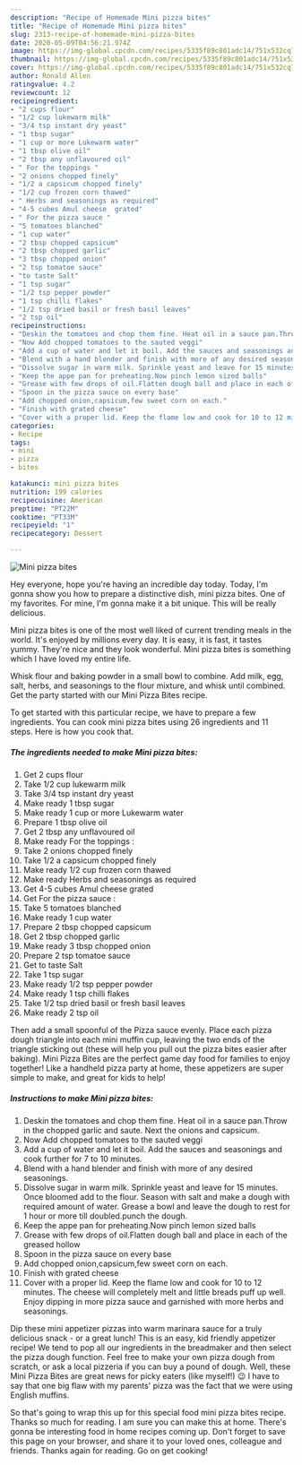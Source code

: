 ```yaml
---
description: "Recipe of Homemade Mini pizza bites"
title: "Recipe of Homemade Mini pizza bites"
slug: 2313-recipe-of-homemade-mini-pizza-bites
date: 2020-05-09T04:56:21.974Z
image: https://img-global.cpcdn.com/recipes/5335f89c801adc14/751x532cq70/mini-pizza-bites-recipe-main-photo.jpg
thumbnail: https://img-global.cpcdn.com/recipes/5335f89c801adc14/751x532cq70/mini-pizza-bites-recipe-main-photo.jpg
cover: https://img-global.cpcdn.com/recipes/5335f89c801adc14/751x532cq70/mini-pizza-bites-recipe-main-photo.jpg
author: Ronald Allen
ratingvalue: 4.2
reviewcount: 12
recipeingredient:
- "2 cups flour"
- "1/2 cup lukewarm milk"
- "3/4 tsp instant dry yeast"
- "1 tbsp sugar"
- "1 cup or more Lukewarm water"
- "1 tbsp olive oil"
- "2 tbsp any unflavoured oil"
- " For the toppings "
- "2 onions chopped finely"
- "1/2 a capsicum chopped finely"
- "1/2 cup frozen corn thawed"
- " Herbs and seasonings as required"
- "4-5 cubes Amul cheese  grated"
- " For the pizza sauce "
- "5 tomatoes blanched"
- "1 cup water"
- "2 tbsp chopped capsicum"
- "2 tbsp chopped garlic"
- "3 tbsp chopped onion"
- "2 tsp tomatoe sauce"
- "to taste Salt"
- "1 tsp sugar"
- "1/2 tsp pepper powder"
- "1 tsp chilli flakes"
- "1/2 tsp dried basil or fresh basil leaves"
- "2 tsp oil"
recipeinstructions:
- "Deskin the tomatoes and chop them fine. Heat oil in a sauce pan.Throw in the chopped garlic and saute. Next the onions and capsicum."
- "Now Add chopped tomatoes to the sauted veggi"
- "Add a cup of water and let it boil. Add the sauces and seasonings and cook further for 7 to 10 minutes."
- "Blend with a hand blender and finish with more of any desired seasonings."
- "Dissolve sugar in warm milk. Sprinkle yeast and leave for 15 minutes. Once bloomed add to the flour. Season with salt and make a dough with required amount of water. Grease a bowl and leave the dough to rest for 1 hour or more till doubled.punch the dough."
- "Keep the appe pan for preheating.Now pinch lemon sized balls"
- "Grease with few drops of oil.Flatten dough ball and place in each of the greased hollow"
- "Spoon in the pizza sauce on every base"
- "Add chopped onion,capsicum,few sweet corn on each."
- "Finish with grated cheese"
- "Cover with a proper lid. Keep the flame low and cook for 10 to 12 minutes. The cheese will completely melt and little breads puff up well. Enjoy dipping in more pizza sauce and garnished with more herbs and seasonings."
categories:
- Recipe
tags:
- mini
- pizza
- bites

katakunci: mini pizza bites 
nutrition: 199 calories
recipecuisine: American
preptime: "PT22M"
cooktime: "PT33M"
recipeyield: "1"
recipecategory: Dessert

---
```



![Mini pizza bites](https://img-global.cpcdn.com/recipes/5335f89c801adc14/751x532cq70/mini-pizza-bites-recipe-main-photo.jpg)

Hey everyone, hope you're having an incredible day today. Today, I'm gonna show you how to prepare a distinctive dish, mini pizza bites. One of my favorites. For mine, I'm gonna make it a bit unique. This will be really delicious.

Mini pizza bites is one of the most well liked of current trending meals in the world. It's enjoyed by millions every day. It is easy, it is fast, it tastes yummy. They're nice and they look wonderful. Mini pizza bites is something which I have loved my entire life.

Whisk flour and baking powder in a small bowl to combine. Add milk, egg, salt, herbs, and seasonings to the flour mixture, and whisk until combined. Get the party started with our Mini Pizza Bites recipe.


To get started with this particular recipe, we have to prepare a few ingredients. You can cook mini pizza bites using 26 ingredients and 11 steps. Here is how you cook that.

<!--inarticleads1-->

##### The ingredients needed to make Mini pizza bites:

1. Get 2 cups flour
1. Take 1/2 cup lukewarm milk
1. Take 3/4 tsp instant dry yeast
1. Make ready 1 tbsp sugar
1. Make ready 1 cup or more Lukewarm water
1. Prepare 1 tbsp olive oil
1. Get 2 tbsp any unflavoured oil
1. Make ready  For the toppings :
1. Take 2 onions chopped finely
1. Take 1/2 a capsicum chopped finely
1. Make ready 1/2 cup frozen corn thawed
1. Make ready  Herbs and seasonings as required
1. Get 4-5 cubes Amul cheese  grated
1. Get  For the pizza sauce :
1. Take 5 tomatoes blanched
1. Make ready 1 cup water
1. Prepare 2 tbsp chopped capsicum
1. Get 2 tbsp chopped garlic
1. Make ready 3 tbsp chopped onion
1. Prepare 2 tsp tomatoe sauce
1. Get to taste Salt
1. Take 1 tsp sugar
1. Make ready 1/2 tsp pepper powder
1. Make ready 1 tsp chilli flakes
1. Take 1/2 tsp dried basil or fresh basil leaves
1. Make ready 2 tsp oil


Then add a small spoonful of the Pizza sauce evenly. Place each pizza dough triangle into each mini muffin cup, leaving the two ends of the triangle sticking out (these will help you pull out the pizza bites easier after baking). Mini Pizza Bites are the perfect game day food for families to enjoy together! Like a handheld pizza party at home, these appetizers are super simple to make, and great for kids to help! 

<!--inarticleads2-->

##### Instructions to make Mini pizza bites:

1. Deskin the tomatoes and chop them fine. Heat oil in a sauce pan.Throw in the chopped garlic and saute. Next the onions and capsicum.
1. Now Add chopped tomatoes to the sauted veggi
1. Add a cup of water and let it boil. Add the sauces and seasonings and cook further for 7 to 10 minutes.
1. Blend with a hand blender and finish with more of any desired seasonings.
1. Dissolve sugar in warm milk. Sprinkle yeast and leave for 15 minutes. Once bloomed add to the flour. Season with salt and make a dough with required amount of water. Grease a bowl and leave the dough to rest for 1 hour or more till doubled.punch the dough.
1. Keep the appe pan for preheating.Now pinch lemon sized balls
1. Grease with few drops of oil.Flatten dough ball and place in each of the greased hollow
1. Spoon in the pizza sauce on every base
1. Add chopped onion,capsicum,few sweet corn on each.
1. Finish with grated cheese
1. Cover with a proper lid. Keep the flame low and cook for 10 to 12 minutes. The cheese will completely melt and little breads puff up well. Enjoy dipping in more pizza sauce and garnished with more herbs and seasonings.


Dip these mini appetizer pizzas into warm marinara sauce for a truly delicious snack - or a great lunch! This is an easy, kid friendly appetizer recipe! We tend to pop all our ingredients in the breadmaker and then select the pizza dough function. Feel free to make your own pizza dough from scratch, or ask a local pizzeria if you can buy a pound of dough. Well, these Mini Pizza Bites are great news for picky eaters (like myself!) 😉 I have to say that one big flaw with my parents&#39; pizza was the fact that we were using English muffins. 

So that's going to wrap this up for this special food mini pizza bites recipe. Thanks so much for reading. I am sure you can make this at home. There's gonna be interesting food in home recipes coming up. Don't forget to save this page on your browser, and share it to your loved ones, colleague and friends. Thanks again for reading. Go on get cooking!
